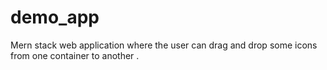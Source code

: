 # demo_app
Mern stack web application where the user can drag and drop some icons from one container to another .
